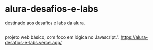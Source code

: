 # alura-desafios-e-labs
destinado aos desafios e labs da alura.

##
projeto web básico, com foco em lógica no Javascript.".
<https://alura-desafios-e-labs.vercel.app/>
